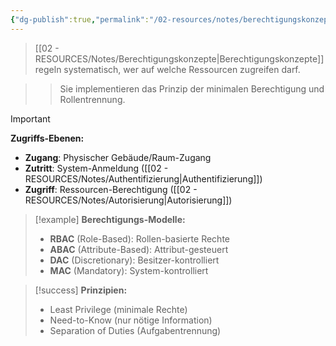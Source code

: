 ```yaml
---
{"dg-publish":true,"permalink":"/02-resources/notes/berechtigungskonzepte/","tags":["sicherheit/zugriff","access-management/kontrolle"],"noteIcon":"","updated":"2025-10-29T12:59:03.455+01:00"}
---
```



>[[02 - RESOURCES/Notes/Berechtigungskonzepte\|Berechtigungskonzepte]] regeln systematisch, wer auf welche Ressourcen zugreifen darf.

>>Sie implementieren das Prinzip der minimalen Berechtigung und Rollentrennung.

>[!important] 
>**Zugriffs-Ebenen:**
>- **Zugang**: Physischer Gebäude/Raum-Zugang
>- **Zutritt**: System-Anmeldung ([[02 - RESOURCES/Notes/Authentifizierung\|Authentifizierung]])
>- **Zugriff**: Ressourcen-Berechtigung ([[02 - RESOURCES/Notes/Autorisierung\|Autorisierung]])

>[!example] 
>**Berechtigungs-Modelle:**
>- **RBAC** (Role-Based): Rollen-basierte Rechte
>- **ABAC** (Attribute-Based): Attribut-gesteuert
>- **DAC** (Discretionary): Besitzer-kontrolliert
>- **MAC** (Mandatory): System-kontrolliert

>[!success] 
>**Prinzipien:**
>- Least Privilege (minimale Rechte)
>- Need-to-Know (nur nötige Information)
>- Separation of Duties (Aufgabentrennung)